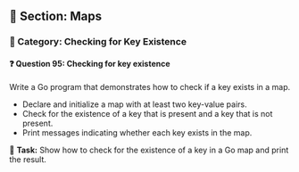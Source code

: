## 📘 Section: Maps  
### 🔹 Category: Checking for Key Existence  
#### ❓ Question 95: Checking for key existence

Write a Go program that demonstrates how to check if a key exists in a map.

- Declare and initialize a map with at least two key-value pairs.
- Check for the existence of a key that is present and a key that is not present.
- Print messages indicating whether each key exists in the map.

🔧 **Task:** Show how to check for the existence of a key in a Go map and print the result.
